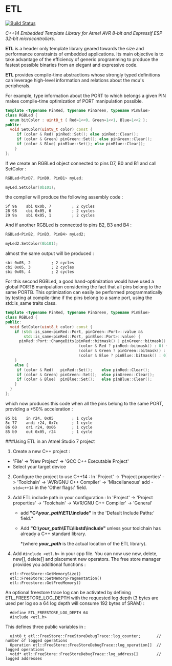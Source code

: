 ETL
===

[![Build Status](https://travis-ci.org/ambroise-leclerc/ETL.svg?branch=master)](https://travis-ci.org/ambroise-leclerc/ETL)

*C++14 Embedded Template Library for Atmel AVR 8-bit and Espressif ESP 32-bit microcontrollers.*

**ETL** is a header only template library geared towards the size and performance constraints of embedded applications.
Its main objective is to take advantage of the efficiency of generic programming to produce the fastest possible binaries from an elegant and expressive code.

**ETL** provides compile-time abstractions whose strongly typed definitions can leverage high-level information and relations about the mcu's peripherals.

For example, type information about the PORT to which belongs a given PIN makes compile-time optimization of PORT manipulation possible.

```C++
template <typename PinRed, typename PinGreen, typename PinBlue>
class RGBLed {
  enum bitColor : uint8_t { Red=1<<0, Green=1<<1, Blue=1<<2 };
public:
  void SetColor(uint8_t color) const {
     if (color & Red) pinRed::Set(); else pinRed::Clear();
     if (color & Green) pinGreen::Set(); else pinGreen::Clear();
     if (color & Blue) pinBlue::Set(); else pinBlue::Clear();
    }    
};
```
If we create an RGBLed object connected to pins D7, B0 and B1 and call SetColor :

```C++
RGBLed<PinD7, PinB0, PinB1> myLed;

myLed.SetColor(0b101);
```
the compiler will produce the following assembly code :

```Assembly
5f 9a    sbi 0x0b, 7         ; 2 cycles
28 98    cbi 0x05, 0         ; 2 cycles
29 9a    sbi 0x05, 1         ; 2 cycles
```

And if another RGBLed is connected to pins B2, B3 and B4 :

```C++
RGBLed<PinB2, PinB3, PinB4> myLed2;

myLed2.SetColor(0b101);
```
almost the same output will be produced :

```Assembly
sbi 0x05, 2         ; 2 cycles
cbi 0x05, 3         ; 2 cycles
sbi 0x05, 4         ; 2 cycles
```

For this second RGBLed, a good hand-optimization would have used a global PORTB manipulation considering the fact that all pins belong to the same PORTB.
This optimization can easily be performed programmatically by testing at compile-time if the pins belong to a same port, using the std::is_same traits class.


```C++
template <typename PinRed, typename PinGreen, typename PinBlue>
class RGBLed {
public:
  void SetColor(uint8_t color) const {
    if (std::is_same<pinRed::Port, pinGreen::Port>::value &&
        std::is_same<pinRed::Port, pinBlue::Port>::value) {
      pinRed::Port::ChangeBits(pinRed::bitmask() | pinGreen::bitmask() | pinBlue::bitmask(), 
                                (color & Red ? pinRed::bitmask() : 0) + 
                                (color & Green ? pinGreen::bitmask() : 0) +
                                (color & Blue ? pinBlue::bitmask() : 0));
    }      
    else {
     if (color & Red)   pinRed::Set();    else pinRed::Clear();
     if (color & Green) pinGreen::Set();  else pinGreen::Clear();
     if (color & Blue)  pinBlue::Set();   else pinBlue::Clear();
    }      
  }
};
```

which now produces this code when all the pins belong to the same PORT, providing a +50% acceleration :

```Assembly
85 b1    in r24, 0x05        ; 1 cycle
8c 77    andi r24, 0x7c      ; 1 cycle
86 60    ori r24, 0x06       ; 1 cycle 
85 b9    out 0x05, r24       ; 1 cycle
```


###Using ETL in an Atmel Studio 7 project

1. Create a new C++ project :
  - 'File' -> 'New Project' -> 'GCC C++ Executable Project'
  - Select your target device

2. Configure the project to use C++14 :
  In 'Project' -> 'Project properties' -> 'Toolchain' -> 'AVR/GNU C++ Compiler'
  ->  'Miscellaneous'
  add `-std=c++14` in the 'Other flags:' field.

3. Add ETL include path in your configuration :
  In 'Project' -> 'Project properties' -> 'Toolchain' -> 'AVR/GNU C++ Compiler'
  -> 'General'
   - add **"C:\\*your_path*\ETL\include"** in the 'Default Include Paths:' field.*
   - Add **"C:\\*your_path*\ETL\libstd\include"** unless your toolchain has already a C++ standard library.

      \*(where ***your_path*** is the actual location of the ETL library).

4. Add `#include <etl.h>` in your cpp file.
  You can now use new, delete, new[], delete[] and placement new operators.
  The free store manager provides you additional functions :

```
  etl::FreeStore::GetMemorySize()  
  etl::FreeStore::GetMemoryFragmentation()  
  etl::Freestore::GetFreeMemory()
```
  
  An optional freestore trace log can be activated by defining ETL_FREESTORE_LOG_DEPTH with the requested log depth (3 bytes are used per log so a 64 log depth will consume 192 bytes of SRAM) :
  
```
  #define ETL_FREESTORE_LOG_DEPTH 64
  #include <etl.h>
```

  This defines three public variables in :
  
```
  uint8_t etl::FreeStore::FreeStoreDebugTrace::log_counter;       // number of logged operations
  Operation etl::FreeStore::FreeStoreDebugTrace::log_operation[]  // logged operations
  void* etl::FreeStore::FreeStoreDebugTrace::log_address[]        // logged addresses
```
  
